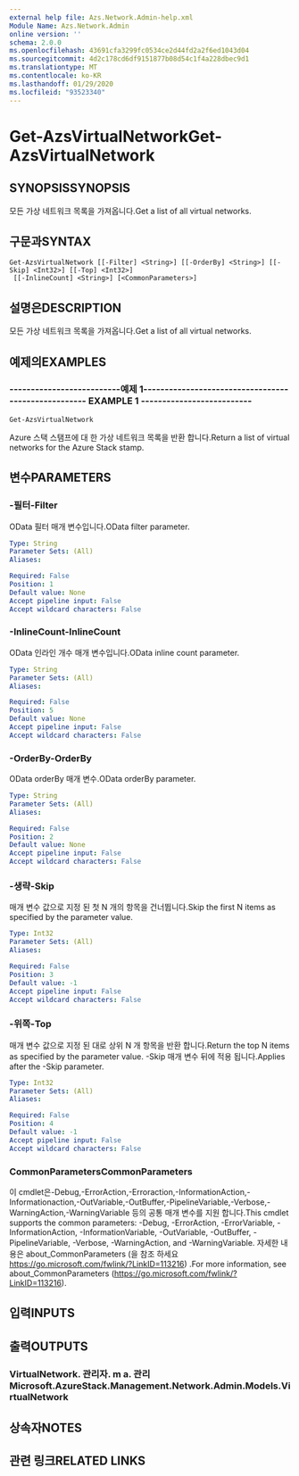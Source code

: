 ```yaml
---
external help file: Azs.Network.Admin-help.xml
Module Name: Azs.Network.Admin
online version: ''
schema: 2.0.0
ms.openlocfilehash: 43691cfa3299fc0534ce2d44fd2a2f6ed1043d04
ms.sourcegitcommit: 4d2c178cd6df9151877b08d54c1f4a228dbec9d1
ms.translationtype: MT
ms.contentlocale: ko-KR
ms.lasthandoff: 01/29/2020
ms.locfileid: "93523340"
---
```

# <span data-ttu-id="72f0d-101">Get-AzsVirtualNetwork</span><span class="sxs-lookup"><span data-stu-id="72f0d-101">Get-AzsVirtualNetwork</span></span>

## <span data-ttu-id="72f0d-102">SYNOPSIS</span><span class="sxs-lookup"><span data-stu-id="72f0d-102">SYNOPSIS</span></span>
<span data-ttu-id="72f0d-103">모든 가상 네트워크 목록을 가져옵니다.</span><span class="sxs-lookup"><span data-stu-id="72f0d-103">Get a list of all virtual networks.</span></span>

## <span data-ttu-id="72f0d-104">구문과</span><span class="sxs-lookup"><span data-stu-id="72f0d-104">SYNTAX</span></span>

```
Get-AzsVirtualNetwork [[-Filter] <String>] [[-OrderBy] <String>] [[-Skip] <Int32>] [[-Top] <Int32>]
 [[-InlineCount] <String>] [<CommonParameters>]
```

## <span data-ttu-id="72f0d-105">설명은</span><span class="sxs-lookup"><span data-stu-id="72f0d-105">DESCRIPTION</span></span>
<span data-ttu-id="72f0d-106">모든 가상 네트워크 목록을 가져옵니다.</span><span class="sxs-lookup"><span data-stu-id="72f0d-106">Get a list of all virtual networks.</span></span>

## <span data-ttu-id="72f0d-107">예제의</span><span class="sxs-lookup"><span data-stu-id="72f0d-107">EXAMPLES</span></span>

### <span data-ttu-id="72f0d-108">--------------------------예제 1--------------------------</span><span class="sxs-lookup"><span data-stu-id="72f0d-108">-------------------------- EXAMPLE 1 --------------------------</span></span>
```
Get-AzsVirtualNetwork
```

<span data-ttu-id="72f0d-109">Azure 스택 스탬프에 대 한 가상 네트워크 목록을 반환 합니다.</span><span class="sxs-lookup"><span data-stu-id="72f0d-109">Return a list of virtual networks for the Azure Stack stamp.</span></span>

## <span data-ttu-id="72f0d-110">변수</span><span class="sxs-lookup"><span data-stu-id="72f0d-110">PARAMETERS</span></span>

### <span data-ttu-id="72f0d-111">-필터</span><span class="sxs-lookup"><span data-stu-id="72f0d-111">-Filter</span></span>
<span data-ttu-id="72f0d-112">OData 필터 매개 변수입니다.</span><span class="sxs-lookup"><span data-stu-id="72f0d-112">OData filter parameter.</span></span>

```yaml
Type: String
Parameter Sets: (All)
Aliases: 

Required: False
Position: 1
Default value: None
Accept pipeline input: False
Accept wildcard characters: False
```

### <span data-ttu-id="72f0d-113">-InlineCount</span><span class="sxs-lookup"><span data-stu-id="72f0d-113">-InlineCount</span></span>
<span data-ttu-id="72f0d-114">OData 인라인 개수 매개 변수입니다.</span><span class="sxs-lookup"><span data-stu-id="72f0d-114">OData inline count parameter.</span></span>

```yaml
Type: String
Parameter Sets: (All)
Aliases: 

Required: False
Position: 5
Default value: None
Accept pipeline input: False
Accept wildcard characters: False
```

### <span data-ttu-id="72f0d-115">-OrderBy</span><span class="sxs-lookup"><span data-stu-id="72f0d-115">-OrderBy</span></span>
<span data-ttu-id="72f0d-116">OData orderBy 매개 변수.</span><span class="sxs-lookup"><span data-stu-id="72f0d-116">OData orderBy parameter.</span></span>

```yaml
Type: String
Parameter Sets: (All)
Aliases: 

Required: False
Position: 2
Default value: None
Accept pipeline input: False
Accept wildcard characters: False
```

### <span data-ttu-id="72f0d-117">-생략</span><span class="sxs-lookup"><span data-stu-id="72f0d-117">-Skip</span></span>
<span data-ttu-id="72f0d-118">매개 변수 값으로 지정 된 첫 N 개의 항목을 건너뜁니다.</span><span class="sxs-lookup"><span data-stu-id="72f0d-118">Skip the first N items as specified by the parameter value.</span></span>

```yaml
Type: Int32
Parameter Sets: (All)
Aliases: 

Required: False
Position: 3
Default value: -1
Accept pipeline input: False
Accept wildcard characters: False
```

### <span data-ttu-id="72f0d-119">-위쪽</span><span class="sxs-lookup"><span data-stu-id="72f0d-119">-Top</span></span>
<span data-ttu-id="72f0d-120">매개 변수 값으로 지정 된 대로 상위 N 개 항목을 반환 합니다.</span><span class="sxs-lookup"><span data-stu-id="72f0d-120">Return the top N items as specified by the parameter value.</span></span>
<span data-ttu-id="72f0d-121">-Skip 매개 변수 뒤에 적용 됩니다.</span><span class="sxs-lookup"><span data-stu-id="72f0d-121">Applies after the -Skip parameter.</span></span>

```yaml
Type: Int32
Parameter Sets: (All)
Aliases: 

Required: False
Position: 4
Default value: -1
Accept pipeline input: False
Accept wildcard characters: False
```

### <span data-ttu-id="72f0d-122">CommonParameters</span><span class="sxs-lookup"><span data-stu-id="72f0d-122">CommonParameters</span></span>
<span data-ttu-id="72f0d-123">이 cmdlet은-Debug,-ErrorAction,-Erroraction,-InformationAction,-Informationaction,-OutVariable,-OutBuffer,-PipelineVariable,-Verbose,-WarningAction,-WarningVariable 등의 공통 매개 변수를 지원 합니다.</span><span class="sxs-lookup"><span data-stu-id="72f0d-123">This cmdlet supports the common parameters: -Debug, -ErrorAction, -ErrorVariable, -InformationAction, -InformationVariable, -OutVariable, -OutBuffer, -PipelineVariable, -Verbose, -WarningAction, and -WarningVariable.</span></span> <span data-ttu-id="72f0d-124">자세한 내용은 about_CommonParameters (을 참조 하세요 https://go.microsoft.com/fwlink/?LinkID=113216) .</span><span class="sxs-lookup"><span data-stu-id="72f0d-124">For more information, see about_CommonParameters (https://go.microsoft.com/fwlink/?LinkID=113216).</span></span>

## <span data-ttu-id="72f0d-125">입력</span><span class="sxs-lookup"><span data-stu-id="72f0d-125">INPUTS</span></span>

## <span data-ttu-id="72f0d-126">출력</span><span class="sxs-lookup"><span data-stu-id="72f0d-126">OUTPUTS</span></span>

### <span data-ttu-id="72f0d-127">VirtualNetwork. 관리자. m a. 관리</span><span class="sxs-lookup"><span data-stu-id="72f0d-127">Microsoft.AzureStack.Management.Network.Admin.Models.VirtualNetwork</span></span>

## <span data-ttu-id="72f0d-128">상속자</span><span class="sxs-lookup"><span data-stu-id="72f0d-128">NOTES</span></span>

## <span data-ttu-id="72f0d-129">관련 링크</span><span class="sxs-lookup"><span data-stu-id="72f0d-129">RELATED LINKS</span></span>

